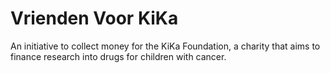 # Vrienden Voor KiKa  
An initiative to collect money for the KiKa Foundation, a charity that aims to finance research into drugs for children with cancer.